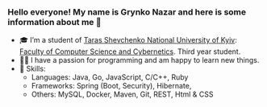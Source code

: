 ### Hello everyone! My name is Grynko Nazar and here is some information about me 👋

- 🎓 I’m a student of [Taras Shevchenko National University of Kyiv](https://www.univ.kiev.ua/en/): [Faculty of Computer Science and Cybernetics](http://csc.knu.ua/en/). Third year student.
- 👨‍💻 I have a passion for programming and am happy to learn new things.
- 🔢 Skills:  
  - Languages: Java, Go, JavaScript, C/C++, Ruby
  - Frameworks: Spring (Boot, Security), Hibernate,
  - Others: MySQL, Docker, Maven, Git, REST, Html & CSS
